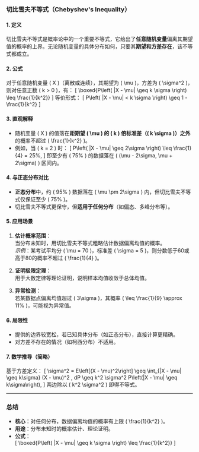 ### **切比雪夫不等式（Chebyshev's Inequality）**

#### **1. 定义**
切比雪夫不等式是概率论中的一个重要不等式，它给出了**任意随机变量**偏离其期望值的概率的上界。无论随机变量的具体分布如何，只要其**期望和方差存在**，该不等式都成立。

#### **2. 公式**
对于任意随机变量 \( X \)（离散或连续），其期望为 \( \mu \)，方差为 \( \sigma^2 \)，则对任意正数 \( k > 0 \)，有：
\[
\boxed{P\left( |X - \mu| \geq k \sigma \right) \leq \frac{1}{k^2}}
\]
等价形式：
\[
P\left( |X - \mu| < k \sigma \right) \geq 1 - \frac{1}{k^2}
\]

#### **3. 直观解释**
- 随机变量 \( X \) 的值落在**距期望 \( \mu \) 的 \( k \) 倍标准差（\( k \sigma \)）之外**的概率不超过 \( \frac{1}{k^2} \)。
- 例如，当 \( k = 2 \) 时：
  \[
  P\left( |X - \mu| \geq 2\sigma \right) \leq \frac{1}{4} = 25\%,
  \]
  即至少有 \( 75\% \) 的数据落在 \( (\mu - 2\sigma, \mu + 2\sigma) \) 区间内。

#### **4. 与正态分布对比**
- **正态分布**中，约 \( 95\% \) 数据落在 \( \mu \pm 2\sigma \) 内，但切比雪夫不等式仅保证至少 \( 75\% \)。
- 切比雪夫不等式更保守，但**适用于任何分布**（如偏态、多峰分布等）。

#### **5. 应用场景**
1. **估计概率范围**：  
   当分布未知时，用切比雪夫不等式粗略估计数据偏离均值的概率。  
   *示例*：某考试平均分 \( \mu = 70 \)，标准差 \( \sigma = 5 \)，则分数低于60或高于80的概率不超过 \( \frac{1}{4} \)。

2. **证明极限定理**：  
   用于大数定律等理论证明，说明样本均值收敛于总体均值。

3. **异常检测**：  
   若某数据点偏离均值超过 \( 3\sigma \)，其概率 \( \leq \frac{1}{9} \approx 11\% \)，可能视为异常值。

#### **6. 局限性**
- 提供的边界较宽松，若已知具体分布（如正态分布），直接计算更精确。
- 对方差不存在的情况（如柯西分布）不适用。

#### **7. 数学推导（简略）**
基于方差定义：
\[
\sigma^2 = E\left[(X - \mu)^2\right] \geq \int_{|X - \mu| \geq k\sigma} (X - \mu)^2 \, dP \geq k^2 \sigma^2 P\left(|X - \mu| \geq k\sigma\right),
\]
两边除以 \( k^2 \sigma^2 \) 即得不等式。

---

### **总结**
- **核心**：对任何分布，数据偏离均值的概率有上限 \( \frac{1}{k^2} \)。
- **用途**：分布未知时的概率估计、理论证明。
- **公式**：  
  \[
  \boxed{P\left( |X - \mu| \geq k \sigma \right) \leq \frac{1}{k^2}}
  \]